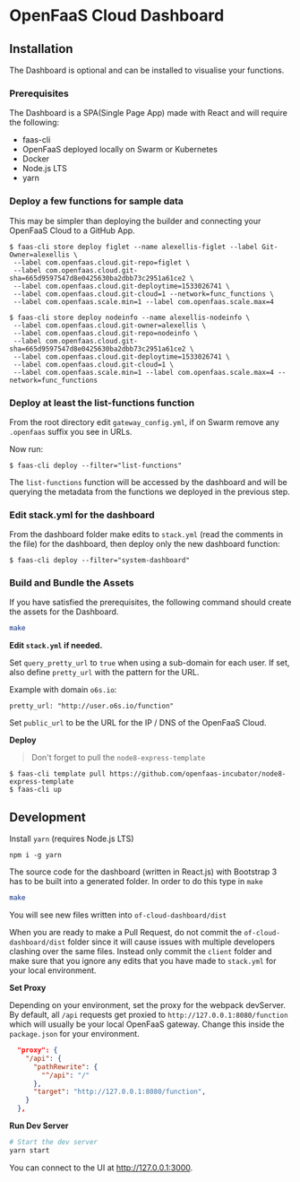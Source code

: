# OpenFaaS Cloud Dashboard

## Installation

The Dashboard is optional and can be installed to visualise your functions.

### Prerequisites

The Dashboard is a SPA(Single Page App) made with React and will require the following:

- faas-cli
- OpenFaaS deployed locally on Swarm or Kubernetes
- Docker
- Node.js LTS
- yarn

### Deploy a few functions for sample data

This may be simpler than deploying the builder and connecting your OpenFaaS Cloud to a GitHub App.

```
$ faas-cli store deploy figlet --name alexellis-figlet --label Git-Owner=alexellis \
 --label com.openfaas.cloud.git-repo=figlet \
 --label com.openfaas.cloud.git-sha=665d9597547d8e0425630ba2dbb73c2951a61ce2 \
 --label com.openfaas.cloud.git-deploytime=1533026741 \
 --label com.openfaas.cloud.git-cloud=1 --network=func_functions \
 --label com.openfaas.scale.min=1 --label com.openfaas.scale.max=4
```

```
$ faas-cli store deploy nodeinfo --name alexellis-nodeinfo \
 --label com.openfaas.cloud.git-owner=alexellis \
 --label com.openfaas.cloud.git-repo=nodeinfo \
 --label com.openfaas.cloud.git-sha=665d9597547d8e0425630ba2dbb73c2951a61ce2 \
 --label com.openfaas.cloud.git-deploytime=1533026741 \
 --label com.openfaas.cloud.git-cloud=1 \
 --label com.openfaas.scale.min=1 --label com.openfaas.scale.max=4 --network=func_functions
```

### Deploy at least the list-functions function

From the root directory edit `gateway_config.yml`, if on Swarm remove any `.openfaas` suffix you see in URLs.

Now run:

```
$ faas-cli deploy --filter="list-functions"
```

The `list-functions` function will be accessed by the dashboard and will be querying the metadata from the functions we deployed in the previous step.

### Edit stack.yml for the dashboard

From the dashboard folder make edits to `stack.yml` (read the comments in the file) for the dashboard, then deploy only the new dashboard function:

```
$ faas-cli deploy --filter="system-dashboard"
```

### Build and Bundle the Assets

If you have satisfied the prerequisites, the following command should create the assets for the Dashboard.

```bash
make
```

**Edit `stack.yml` if needed.**

Set `query_pretty_url` to `true` when using a sub-domain for each user. If set, also define `pretty_url` with the pattern for the URL.

Example with domain `o6s.io`:

```
pretty_url: "http://user.o6s.io/function"
```

Set `public_url` to be the URL for the IP / DNS of the OpenFaaS Cloud.

**Deploy**

> Don't forget to pull the `node8-express-template`

```
$ faas-cli template pull https://github.com/openfaas-incubator/node8-express-template
$ faas-cli up
```

## Development

Install `yarn` (requires Node.js LTS)

```
npm i -g yarn
```

The source code for the dashboard (written in React.js) with Bootstrap 3 has to be built into a generated folder. In order to do this type in `make`

```bash
make
```

You will see new files written into `of-cloud-dashboard/dist`

When you are ready to make a Pull Request, do not commit the `of-cloud-dashboard/dist` folder since it will cause issues with multiple developers clashing over the same files. Instead only commit the `client` folder and make sure that you ignore any edits that you have made to `stack.yml` for your local environment.

**Set Proxy**

Depending on your environment, set the proxy for the webpack devServer. By default, all `/api` requests get proxied to `http://127.0.0.1:8080/function` which will usually be your local OpenFaaS gateway. Change this inside the `package.json` for your environment.

```json
  "proxy": {
    "/api": {
      "pathRewrite": {
        "^/api": "/"
      },
      "target": "http://127.0.0.1:8080/function",
    }
  },
```

**Run Dev Server**

```bash
# Start the dev server
yarn start
```

You can connect to the UI at http://127.0.0.1:3000.
